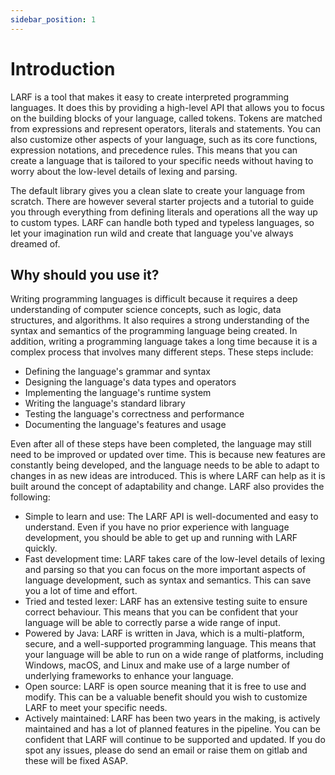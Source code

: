 ```yaml
---
sidebar_position: 1
---
```


# Introduction
LARF is a tool that makes it easy to create interpreted programming languages. It does this by providing a high-level
API that allows you to focus on the building blocks of your language, called tokens. Tokens are matched from expressions
and represent operators, literals and statements. You can also customize other aspects of your language, such as its
core functions, expression notations, and precedence rules. This means that you can create a language that is tailored
to your specific needs without having to worry about the low-level details of lexing and parsing.

The default library gives you a clean slate to create your language from scratch. There are however several starter
projects and a tutorial to guide you through everything from defining literals and operations all the way up to custom
types. LARF can handle both typed and typeless languages, so let your imagination run wild and create that language
you've always dreamed of.

## Why should you use it?
Writing programming languages is difficult because it requires a deep understanding of computer science concepts,
such as logic, data structures, and algorithms. It also requires a strong understanding of the syntax and semantics of
the programming language being created. In addition, writing a programming language takes a long time because it is a
complex process that involves many different steps. These steps include:

- Defining the language's grammar and syntax
- Designing the language's data types and operators
- Implementing the language's runtime system
- Writing the language's standard library
- Testing the language's correctness and performance
- Documenting the language's features and usage

Even after all of these steps have been completed, the language may still need to be improved or updated over time.
This is because new features are constantly being developed, and the language needs to be able to adapt to changes in
as new ideas are introduced. This is where LARF can help as it is built around the concept of adaptability and
change. LARF also provides the following:

- Simple to learn and use: The LARF API is well-documented and easy to understand. Even if you have no prior experience
  with language development, you should be able to get up and running with LARF quickly.
- Fast development time: LARF takes care of the low-level details of lexing and parsing so that you can focus on the
  more important aspects of language development, such as syntax and semantics. This can save you a lot of time and effort.
- Tried and tested lexer: LARF has an extensive testing suite to ensure correct behaviour. This means that you can be
  confident that your language will be able to correctly parse a wide range of input.
- Powered by Java: LARF is written in Java, which is a multi-platform, secure, and a well-supported programming language.
  This means that your language will be able to run on a wide range of platforms, including Windows, macOS, and Linux and
  make use of a large number of underlying frameworks to enhance your language.
- Open source: LARF is open source meaning that it is free to use and modify. This can be a valuable benefit should you
  wish to customize LARF to meet your specific needs.
- Actively maintained: LARF has been two years in the making, is actively maintained and has a lot of planned features
  in the pipeline. You can be confident that LARF will continue to be supported and updated. If you do spot any issues,
  please do send an email or raise them on gitlab and these will be fixed ASAP.